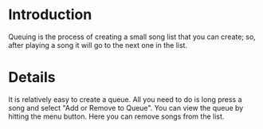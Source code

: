 # Introduction #

Queuing is the process of creating a small song list that you can create; so, after playing a song it will go to the next one in the list.

# Details #

It is relatively easy to create a queue.  All you need to do is long press a song and select "Add or Remove to Queue".  You can view the queue by hitting the menu button.  Here you can remove songs from the list.